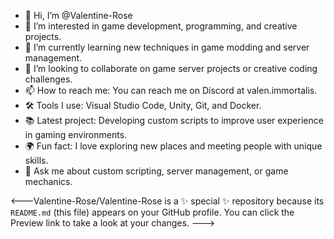 - 👋 Hi, I’m @Valentine-Rose
- 👀 I’m interested in game development, programming, and creative projects.
- 🌱 I’m currently learning new techniques in game modding and server management.
- 💞️ I’m looking to collaborate on game server projects or creative coding challenges.
- 📫 How to reach me: You can reach me on Discord at valen.immortalis.
- 🛠️ Tools I use: Visual Studio Code, Unity, Git, and Docker.
- 📚 Latest project: Developing custom scripts to improve user experience in gaming environments.
- 🌍 Fun fact: I love exploring new places and meeting people with unique skills.
- 💬 Ask me about custom scripting, server management, or game mechanics.

<---Valentine-Rose/Valentine-Rose is a ✨ special ✨ repository because its `README.md` (this file) appears on your GitHub profile.
You can click the Preview link to take a look at your changes.
--->
